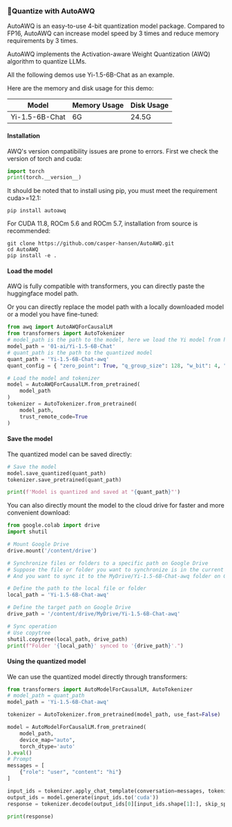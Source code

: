 ### 🌟Quantize with AutoAWQ

AutoAWQ is an easy-to-use 4-bit quantization model package. Compared to FP16, AutoAWQ can increase model speed by 3 times and reduce memory requirements by 3 times.

AutoAWQ implements the Activation-aware Weight Quantization (AWQ) algorithm to quantize LLMs.

All the following demos use Yi-1.5-6B-Chat as an example.

Here are the memory and disk usage for this demo:

| Model | Memory Usage | Disk Usage |
|--|------|-------|
| Yi-1.5-6B-Chat | 6G   | 24.5G |

#### Installation
AWQ's version compatibility issues are prone to errors. First we check the version of torch and cuda:

```python
import torch
print(torch.__version__)
```
It should be noted that to install using pip, you must meet the requirement cuda>=12.1:
```shell
pip install autoawq
```
For CUDA 11.8, ROCm 5.6 and ROCm 5.7, installation from source is recommended:

```shell
git clone https://github.com/casper-hansen/AutoAWQ.git
cd AutoAWQ
pip install -e .
```

#### Load the model
AWQ is fully compatible with transformers, you can directly paste the huggingface model path.

Or you can directly replace the model path with a locally downloaded model or a model you have fine-tuned:
```python
from awq import AutoAWQForCausalLM
from transformers import AutoTokenizer
# model_path is the path to the model, here we load the Yi model from huggingface, if you have a fine-tuned Yi model, you can also directly replace model_path
model_path = '01-ai/Yi-1.5-6B-Chat'
# quant_path is the path to the quantized model
quant_path = 'Yi-1.5-6B-Chat-awq'
quant_config = { "zero_point": True, "q_group_size": 128, "w_bit": 4, "version": "GEMM" }

# Load the model and tokenizer
model = AutoAWQForCausalLM.from_pretrained(
    model_path
)
tokenizer = AutoTokenizer.from_pretrained(
    model_path, 
    trust_remote_code=True
)
```
#### Save the model
The quantized model can be saved directly:
```python
# Save the model
model.save_quantized(quant_path)
tokenizer.save_pretrained(quant_path)

print(f'Model is quantized and saved at "{quant_path}"')
```
You can also directly mount the model to the cloud drive for faster and more convenient download:
```python
from google.colab import drive
import shutil

# Mount Google Drive
drive.mount('/content/drive')

# Synchronize files or folders to a specific path on Google Drive
# Suppose the file or folder you want to synchronize is in the current working directory of Colab
# And you want to sync it to the MyDrive/Yi-1.5-6B-Chat-awq folder on Google Drive

# Define the path to the local file or folder
local_path = 'Yi-1.5-6B-Chat-awq'

# Define the target path on Google Drive
drive_path = '/content/drive/MyDrive/Yi-1.5-6B-Chat-awq'

# Sync operation
# Use copytree
shutil.copytree(local_path, drive_path)
print(f"Folder '{local_path}' synced to '{drive_path}'.")

```
#### Using the quantized model
We can use the quantized model directly through transformers:
```python
from transformers import AutoModelForCausalLM, AutoTokenizer
# model_path = quant_path
model_path = 'Yi-1.5-6B-Chat-awq'

tokenizer = AutoTokenizer.from_pretrained(model_path, use_fast=False)

model = AutoModelForCausalLM.from_pretrained(
    model_path,
    device_map="auto",
    torch_dtype='auto'
).eval()
# Prompt
messages = [
    {"role": "user", "content": "hi"}
]

input_ids = tokenizer.apply_chat_template(conversation=messages, tokenize=True, add_generation_prompt=True, return_tensors='pt')
output_ids = model.generate(input_ids.to('cuda'))
response = tokenizer.decode(output_ids[0][input_ids.shape[1]:], skip_special_tokens=True)

print(response)
```